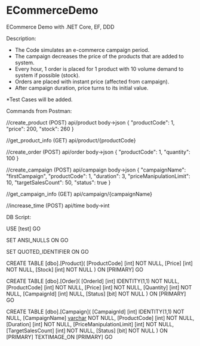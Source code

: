 # ECommerceDemo
ECommerce Demo with .NET Core, EF, DDD

Description:

- The Code simulates an e-commerce campaign period. 
- The campaign decreases the price of the products that are added to system.
- Every hour, 1 order is placed for 1 product with 10 volume demand to system if possible (stock).
- Orders are placed with instant price (affected from campaign).
- After campaign duration, price turns to its initial value. 

*Test Cases will be added.

Commands from Postman:

//create_product
(POST) api/product body->json
{
    "productCode": 1,
    "price": 200,
    "stock": 260
}

//get_product_info
(GET) api/product/{productCode}

//create_order
(POST) api/order body->json
{
    "productCode": 1,
    "quantity": 100
}

//create_campaign
(POST) api/campaign body->json
{
	"campaignName": "firstCampaign",
	"productCode": 1,
	"duration": 3,
	"priceManipulationLimit": 10,
	"targetSalesCount": 50,
	"status": true
}

//get_campaign_info
(GET) api/campaign/{campaignName}

//increase_time
(POST) api/time body->int

DB Script:

USE [test]
GO

SET ANSI_NULLS ON
GO

SET QUOTED_IDENTIFIER ON
GO

CREATE TABLE [dbo].[Product](
	[ProductCode] [int] NOT NULL,
	[Price] [int] NOT NULL,
	[Stock] [int] NOT NULL
) ON [PRIMARY]
GO

CREATE TABLE [dbo].[Order](
	[OrderId] [int] IDENTITY(1,1) NOT NULL,
	[ProductCode] [int] NOT NULL,
	[Price] [int] NOT NULL,
	[Quantity] [int] NOT NULL,
	[CampaignId] [int] NULL,
	[Status] [bit] NOT NULL
) ON [PRIMARY]
GO

CREATE TABLE [dbo].[Campaign](
	[CampaignId] [int] IDENTITY(1,1) NOT NULL,
	[CampaignName] [varchar](max) NOT NULL,
	[ProductCode] [int] NOT NULL,
	[Duration] [int] NOT NULL,
	[PriceManipulationLimit] [int] NOT NULL,
	[TargetSalesCount] [int] NOT NULL,
	[Status] [bit] NOT NULL
) ON [PRIMARY] TEXTIMAGE_ON [PRIMARY]
GO
